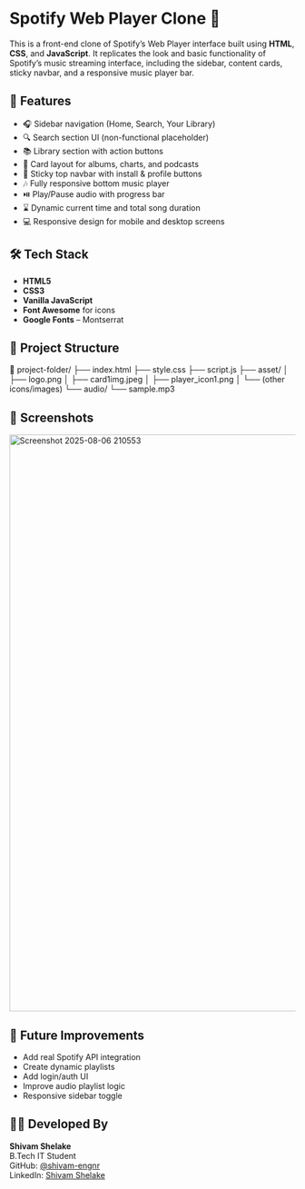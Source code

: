 # Spotify Web Player Clone 🎵

This is a front-end clone of Spotify’s Web Player interface built using **HTML**, **CSS**, and **JavaScript**. It replicates the look and basic functionality of Spotify’s music streaming interface, including the sidebar, content cards, sticky navbar, and a responsive music player bar.

## 🚀 Features

- 🎧 Sidebar navigation (Home, Search, Your Library)
- 🔍 Search section UI (non-functional placeholder)
- 📚 Library section with action buttons
- 📀 Card layout for albums, charts, and podcasts
- 📌 Sticky top navbar with install & profile buttons
- 🎶 Fully responsive bottom music player
- ⏯️ Play/Pause audio with progress bar
- ⌛ Dynamic current time and total song duration
- 💻 Responsive design for mobile and desktop screens

## 🛠️ Tech Stack

- **HTML5**
- **CSS3**
- **Vanilla JavaScript**
- **Font Awesome** for icons
- **Google Fonts** – Montserrat



## 📂 Project Structure

📁 project-folder/
├── index.html
├── style.css
├── script.js
├── asset/
│ ├── logo.png
│ ├── card1img.jpeg
│ ├── player_icon1.png
│ └── (other icons/images)
└── audio/
└── sample.mp3


## 📸 Screenshots
<img width="1919" height="1016" alt="Screenshot 2025-08-06 210553" src="https://github.com/user-attachments/assets/bdd235cd-58d1-4152-9ded-2b8eca2fd129" />



## 🎯 Future Improvements

- Add real Spotify API integration
- Create dynamic playlists
- Add login/auth UI
- Improve audio playlist logic
- Responsive sidebar toggle



## 🙋‍♂️ Developed By

**Shivam Shelake**  
B.Tech IT Student  
GitHub: [@shivam-engnr](https://github.com/shivam-engnr)  
LinkedIn: [Shivam Shelake](https://www.linkedin.com/in/shivam-shelake-7820bb256)
